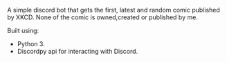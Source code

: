 
A simple discord bot that gets the first, latest and random comic published by XKCD.
None of the comic is owned,created or published by me.

Built using:
- Python 3.
- Discordpy api for interacting with Discord.
